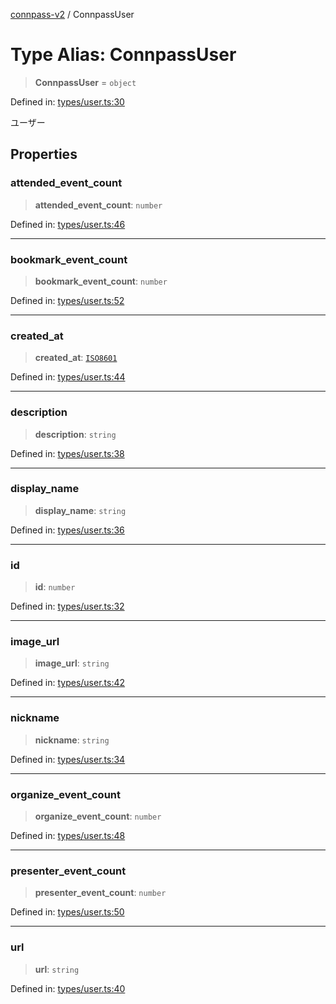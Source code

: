 [connpass-v2](../wiki/globals) / ConnpassUser

# Type Alias: ConnpassUser

> **ConnpassUser** = `object`

Defined in: [types/user.ts:30](https://github.com/ryohidaka/node-connpass/blob/800ebb10fa1d025fb9b43567e6fa2b5ec8ce8b50/src/types/user.ts#L30)

ユーザー

## Properties

### attended\_event\_count

> **attended\_event\_count**: `number`

Defined in: [types/user.ts:46](https://github.com/ryohidaka/node-connpass/blob/800ebb10fa1d025fb9b43567e6fa2b5ec8ce8b50/src/types/user.ts#L46)

***

### bookmark\_event\_count

> **bookmark\_event\_count**: `number`

Defined in: [types/user.ts:52](https://github.com/ryohidaka/node-connpass/blob/800ebb10fa1d025fb9b43567e6fa2b5ec8ce8b50/src/types/user.ts#L52)

***

### created\_at

> **created\_at**: [`ISO8601`](../wiki/TypeAlias.ISO8601)

Defined in: [types/user.ts:44](https://github.com/ryohidaka/node-connpass/blob/800ebb10fa1d025fb9b43567e6fa2b5ec8ce8b50/src/types/user.ts#L44)

***

### description

> **description**: `string`

Defined in: [types/user.ts:38](https://github.com/ryohidaka/node-connpass/blob/800ebb10fa1d025fb9b43567e6fa2b5ec8ce8b50/src/types/user.ts#L38)

***

### display\_name

> **display\_name**: `string`

Defined in: [types/user.ts:36](https://github.com/ryohidaka/node-connpass/blob/800ebb10fa1d025fb9b43567e6fa2b5ec8ce8b50/src/types/user.ts#L36)

***

### id

> **id**: `number`

Defined in: [types/user.ts:32](https://github.com/ryohidaka/node-connpass/blob/800ebb10fa1d025fb9b43567e6fa2b5ec8ce8b50/src/types/user.ts#L32)

***

### image\_url

> **image\_url**: `string`

Defined in: [types/user.ts:42](https://github.com/ryohidaka/node-connpass/blob/800ebb10fa1d025fb9b43567e6fa2b5ec8ce8b50/src/types/user.ts#L42)

***

### nickname

> **nickname**: `string`

Defined in: [types/user.ts:34](https://github.com/ryohidaka/node-connpass/blob/800ebb10fa1d025fb9b43567e6fa2b5ec8ce8b50/src/types/user.ts#L34)

***

### organize\_event\_count

> **organize\_event\_count**: `number`

Defined in: [types/user.ts:48](https://github.com/ryohidaka/node-connpass/blob/800ebb10fa1d025fb9b43567e6fa2b5ec8ce8b50/src/types/user.ts#L48)

***

### presenter\_event\_count

> **presenter\_event\_count**: `number`

Defined in: [types/user.ts:50](https://github.com/ryohidaka/node-connpass/blob/800ebb10fa1d025fb9b43567e6fa2b5ec8ce8b50/src/types/user.ts#L50)

***

### url

> **url**: `string`

Defined in: [types/user.ts:40](https://github.com/ryohidaka/node-connpass/blob/800ebb10fa1d025fb9b43567e6fa2b5ec8ce8b50/src/types/user.ts#L40)
